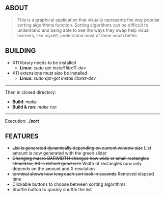 ## ABOUT
> This is a graphical application that visually represents the way popular sorting algorithms function. Sorting algorithms can be difficult to understand and being able to see the ways they swap help visual learners, like myself, understand most of them much better.
## BUILDING
* X11 library needs to be installed
	* **Linux**: *sudo apt install libx11-dev*
* X11 extensions must also be installed
	* **Linux**: *sudo apt-get install libxtst-dev*
---
Then in cloned directory:
* **Build**: *make*
* **Build & run**: *make run*
---
Execution: ***./sort***
## FEATURES
* ~~List is generated dynamically depending on current window size~~ List amount is now generated with the green slider
* ~~Changing macro BARWIDTH changes how wide or small rectangles should be, 30 is default good size~~ Width of rectangles now only depends on the amount and X resolution
* ~~terminal shows how long each sort took in seconds~~ Removed elapsed time
* Clickable buttons to choose between sorting algorithms
* Shuffle button to quickly shuffle the list
